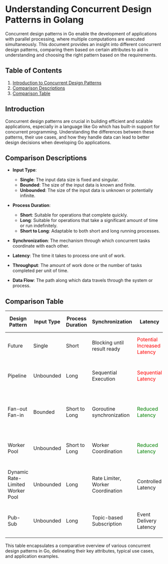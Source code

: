 # Understanding Concurrent Design Patterns in Golang

Concurrent design patterns in Go enable the development of applications with parallel processing, where multiple
computations are executed simultaneously. This document provides an insight into different concurrent design patterns,
comparing them based on certain attributes to aid in understanding and choosing the right pattern based on the
requirements.

## Table of Contents

1. [Introduction to Concurrent Design Patterns](#introduction)
2. [Comparison Descriptions](#comparison-descriptions)
3. [Comparison Table](#comparison-table)

## Introduction

Concurrent design patterns are crucial in building efficient and scalable applications, especially in a language like Go
which has built-in support for concurrent programming. Understanding the differences between these patterns, their use
cases, and how they handle data can lead to better design decisions when developing Go applications.

## Comparison Descriptions

- **Input Type**:
    - **Single**: The input data size is fixed and singular.
    - **Bounded**: The size of the input data is known and finite.
    - **Unbounded**: The size of the input data is unknown or potentially infinite.

- **Process Duration**:
    - **Short**: Suitable for operations that complete quickly.
    - **Long**: Suitable for operations that take a significant amount of time or run indefinitely.
    - **Short to Long**: Adaptable to both short and long running processes.

- **Synchronization**: The mechanism through which concurrent tasks coordinate with each other.

- **Latency**: The time it takes to process one unit of work.

- **Throughput**: The amount of work done or the number of tasks completed per unit of time.

- **Data Flow**: The path along which data travels through the system or process.

## Comparison Table

| Design Pattern                   | Input Type | Process Duration | Synchronization                   | Latency                                                    | Throughput                                            | Data Flow                        | Use Case and Application Examples                                     |
|----------------------------------|------------|------------------|-----------------------------------|------------------------------------------------------------|-------------------------------------------------------|----------------------------------|-----------------------------------------------------------------------|
| Future                           | Single     | Short            | Blocking until result ready       | <span style="color:red">Potential Increased Latency</span> | Standard Throughput                                   | Request -> Computation -> Result | Async Computations, Async API Calls                                   |
| Pipeline                         | Unbounded  | Long             | Sequential Execution              | <span style="color:red">Sequential Latency</span>          | <span style="color:red">Sequential Throughput</span>  | Stage-wise Processing            | Stream Processing, Data Transformation Pipelines                      |
| Fan-out Fan-in                   | Bounded    | Short to Long    | Goroutine synchronization         | <span style="color:green">Reduced Latency</span>           | <span style="color:green">Increased Throughput</span> | Task -> Worker -> Aggregator     | CPU bound parallel tasks, Data Processing, Image Processing           |
| Worker Pool                      | Unbounded  | Short to Long    | Worker Coordination               | <span style="color:green">Reduced Latency</span>           | <span style="color:green">Increased Throughput</span> | Task -> Worker -> Result         | I/O or CPU Bound Tasks, Task Processing Systems                       |
| Dynamic Rate-Limited Worker Pool | Unbounded  | Long             | Rate Limiter, Worker Coordination | Controlled Latency                                         | Controlled Throughput                                 | Task -> Worker -> Result         | External Rate Limits, Resource Management, API Clients, Microservices |
| Pub-Sub                          | Unbounded  | Long             | Topic-based Subscription          | Event Delivery Latency                                     | Varied Based on Subscribers                           | Event Broadcast                  | Event Broadcasting, Event Notification Systems                        |

This table encapsulates a comparative overview of various concurrent design patterns in Go, delineating their key
attributes, typical use cases, and application examples.
